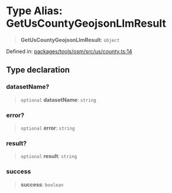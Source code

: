 # Type Alias: GetUsCountyGeojsonLlmResult

> **GetUsCountyGeojsonLlmResult**: `object`

Defined in: [packages/tools/osm/src/us/county.ts:14](https://github.com/GeoDaCenter/openassistant/blob/bf312b357cb340f1f76fa8b62441fb39bcbce0ce/packages/tools/osm/src/us/county.ts#L14)

## Type declaration

### datasetName?

> `optional` **datasetName**: `string`

### error?

> `optional` **error**: `string`

### result?

> `optional` **result**: `string`

### success

> **success**: `boolean`
